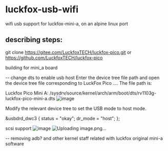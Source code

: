 # luckfox-usb-wifi
wifi usb support for luckfox-mini-a, on an alpine linux port

## describing steps:

git clone https://gitee.com/LuckfoxTECH/luckfox-pico.git
or 
https://github.com/LuckfoxTECH/luckfox-pico

building for mini_a board

-- change dts to enable usb host
Enter the device tree file path and open the device tree file corresponding to LuckFox Pico .... The file path is:

Luckfox Pico Mini A: <SDK directory>/sysdrv/source/kernel/arch/arm/boot/dts/rv1103g-luckfox-pico-mini-a.dts
 ![image](https://github.com/vjoco/luckfox-usb-wifi/assets/16479426/f2438470-73df-4eba-9802-fd0303fa9090)

Modify the relevant device tree to set the USB mode to host mode.

&usbdrd_dwc3 {
    status = "okay";
    dr_mode = "host";
};

scsi support
![image](https://github.com/vjoco/luckfox-usb-wifi/assets/16479426/19013121-4b07-4026-83d1-3b0fbde8fd35)
![Uploading image.png…]()



-- removing adb? and other kernel staff related with luckfox original mini-a software

